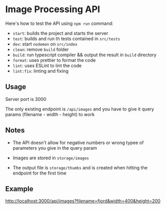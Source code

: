 # Image Processing API

Here's how to test the API using `npm run` command:

- `start`: builds the project and starts the server
- `test`: builds and run th tests contained in `src/tests`
- `dev`: start `nodemon` on `src/index`
- `clean`: remove `build` folder
- `build`: run typescript compiler && output the result in `build` directory
- `format`: uses prettier to format the code
- `lint`: uses ESLint to lint the code
- `lint:fix`: linting and fixing

## Usage

Server port is 3000

The only existing endpoint is `/api/images` and you have to give it query params (filename - width - height) to work

## Notes

- The API doesn't allow for negative numbers or wrong typee of parameters you give in the query param

- Images are stored in `storage/images`

- The output file is `storage/thumbs` and is created when hitting the endpoint for the first time

## Example

<http://localhost:3000/api/images?filename=fjord&width=400&height=200>

